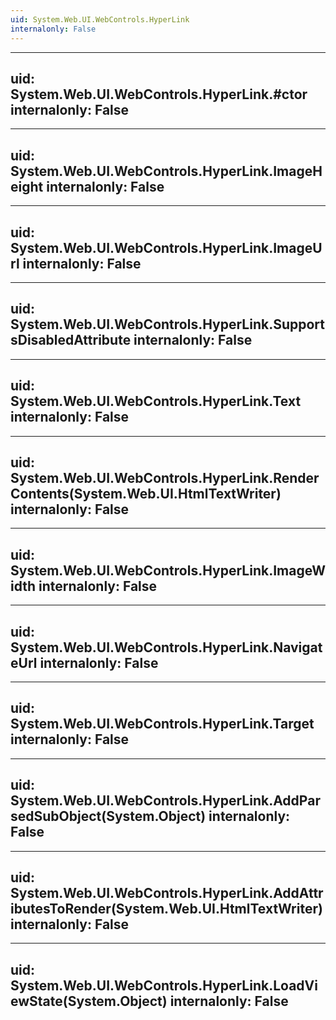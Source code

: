 ```yaml
---
uid: System.Web.UI.WebControls.HyperLink
internalonly: False
---
```


---
uid: System.Web.UI.WebControls.HyperLink.#ctor
internalonly: False
---

---
uid: System.Web.UI.WebControls.HyperLink.ImageHeight
internalonly: False
---

---
uid: System.Web.UI.WebControls.HyperLink.ImageUrl
internalonly: False
---

---
uid: System.Web.UI.WebControls.HyperLink.SupportsDisabledAttribute
internalonly: False
---

---
uid: System.Web.UI.WebControls.HyperLink.Text
internalonly: False
---

---
uid: System.Web.UI.WebControls.HyperLink.RenderContents(System.Web.UI.HtmlTextWriter)
internalonly: False
---

---
uid: System.Web.UI.WebControls.HyperLink.ImageWidth
internalonly: False
---

---
uid: System.Web.UI.WebControls.HyperLink.NavigateUrl
internalonly: False
---

---
uid: System.Web.UI.WebControls.HyperLink.Target
internalonly: False
---

---
uid: System.Web.UI.WebControls.HyperLink.AddParsedSubObject(System.Object)
internalonly: False
---

---
uid: System.Web.UI.WebControls.HyperLink.AddAttributesToRender(System.Web.UI.HtmlTextWriter)
internalonly: False
---

---
uid: System.Web.UI.WebControls.HyperLink.LoadViewState(System.Object)
internalonly: False
---
